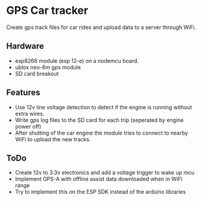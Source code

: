 # GPS Car tracker

Create gps track files for car rides and upload data to a server through WiFi.

## Hardware

* esp8266 module (esp 12-e) on a nodemcu board.
* ublox neo-6m gps module
* SD card breakout

## Features

* Use 12v line voltage detection to detect if the engine is running without extra wires.
* Write gps log files to the SD card for each trip (seperated by engine power off)
* After shutting of the car engine the module tries to connect to nearby WiFi to upload the new tracks.

## ToDo

* Create 12v to 3.3v electronics and add a voltage trigger to wake up mcu
* Implement GPS-A with offline assist data downloaded when in WiFi range
* Try to implement this on the ESP SDK instead of the arduino libraries
